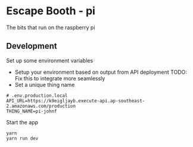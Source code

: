 # Escape Booth - pi

The bits that run on the raspberry pi


## Development

Set up some environment variables

* Setup your environment based on output from API deployment TODO: Fix this to integrate more seamlessly
* Set a unique thing name

```
# .env.production.local
API_URL=https://k9eigljayb.execute-api.ap-southeast-2.amazonaws.com/production
THING_NAME=pi-johnf

```

Start the app

```
yarn
yarn run dev
```

